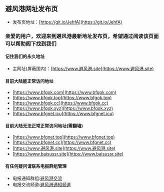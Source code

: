## 避风港网址发布页
* 发布页地址：[https://git.io/JehfA](https://git.io/JehfA)

### 亲爱的用户，欢迎来到避风港最新地址发布页，希望通过阅读该页面可以帮助阁下找到我们

#### 记住我们的永久地址
* 主网址(屏蔽国内)：[https://www.避风港.site](https://www.避风港.site)

#### 目前大陆能正常访问地址
* [https://www.bfgok.com](https://www.bfgok.com)
* [https://www.bfgok.top](https://www.bfgok.top)
* [https://www.bfgok.cc](https://www.bfgok.cc)
* [https://www.bfgok.xyz](https://www.bfgok.xyz)
* [https://www.bfgnet.icu](https://www.bfgnet.icu)

#### 目前大陆无法正常正常访问地址(需翻墙)
* [https://www.bfgnet.top](https://www.bfgnet.top)
* [https://www.bfgnet.cc](https://www.bfgnet.cc)
* [https://www.避风港.site](https://www.避风港.site)
* [https://www.baisussr.site](https://www.baisussr.site)

#### 有任何疑问请联系电报群组管理
* 电报通知群组:[避风港交流](https://t.me/joinchat/HeoQ4lkuiwW5Xaqm0Szicw)
* 电报交流频道:[避风港通知频道](https://t.me/joinchat/AAAAAFZKSG9uDWUjTNp5WA)
